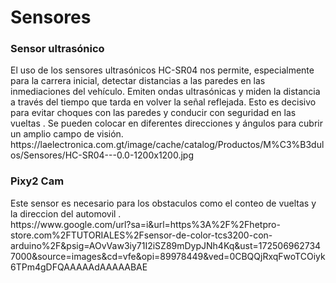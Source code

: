 <h1> Sensores</h1>
<h3>Sensor ultrasónico</h3>
El uso de los sensores ultrasónicos HC-SR04 nos permite, especialmente para la carrera inicial, detectar distancias a las paredes en las inmediaciones del vehículo. Emiten ondas ultrasónicas y miden la distancia a través del tiempo que tarda en volver la señal reflejada.
Esto es decisivo para evitar choques con las paredes y conducir con seguridad en las vueltas . Se pueden colocar  en diferentes direcciones y ángulos para cubrir un amplio campo de visión.
<br>
https://laelectronica.com.gt/image/cache/catalog/Productos/M%C3%B3dulos/Sensores/HC-SR04---0.0-1200x1200.jpg

<h3>Pixy2 Cam </h3>
Este sensor es necesario para los obstaculos como el conteo de vueltas  y la direccion del automovil .
<br>
https://www.google.com/url?sa=i&url=https%3A%2F%2Fhetpro-store.com%2FTUTORIALES%2Fsensor-de-color-tcs3200-con-arduino%2F&psig=AOvVaw3iy71I2iSZ89mDypJNh4Kq&ust=1725069627347000&source=images&cd=vfe&opi=89978449&ved=0CBQQjRxqFwoTCOiyk6TPm4gDFQAAAAAdAAAAABAE
